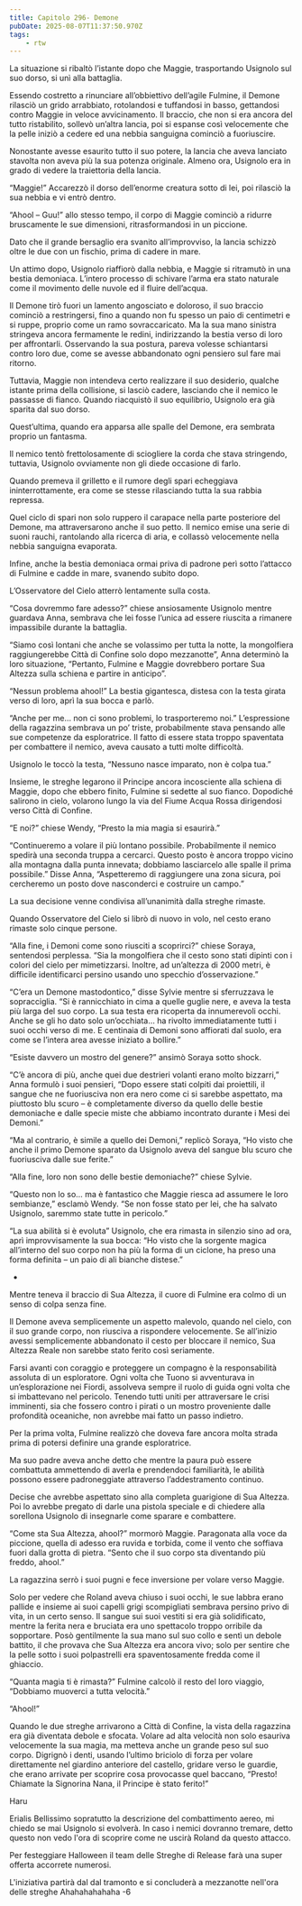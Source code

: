 ```yaml
---
title: Capitolo 296- Demone
pubDate: 2025-08-07T11:37:50.970Z
tags:
    - rtw
---
```











La situazione si ribaltò l’istante dopo che Maggie, trasportando Usignolo sul suo dorso, si unì alla battaglia.


Essendo costretto a rinunciare all’obbiettivo dell’agile Fulmine, il Demone rilasciò un grido arrabbiato, rotolandosi e tuffandosi in basso, gettandosi contro Maggie in veloce avvicinamento. Il braccio, che non si era ancora del tutto ristabilito, sollevò un’altra lancia, poi si espanse così velocemente che la pelle iniziò a cedere ed una nebbia sanguigna cominciò a fuoriuscire.


Nonostante avesse esaurito tutto il suo potere, la lancia che aveva lanciato stavolta non aveva più la sua potenza originale. Almeno ora, Usignolo era in grado di vedere la traiettoria della lancia.


“Maggie!” Accarezzò il dorso dell’enorme creatura sotto di lei, poi rilasciò la sua nebbia e vi entrò dentro.


“Ahool – Guu!” allo stesso tempo, il corpo di Maggie cominciò a ridurre bruscamente le sue dimensioni, ritrasformandosi in un piccione.


Dato che il grande bersaglio era svanito all’improvviso, la lancia schizzò oltre le due con un fischio, prima di cadere in mare.


Un attimo dopo, Usignolo riaffiorò dalla nebbia, e Maggie si ritramutò in una bestia demoniaca. L’intero processo di schivare l’arma era stato naturale come il movimento delle nuvole ed il fluire dell’acqua.


Il Demone tirò fuori un lamento angosciato e doloroso, il suo braccio cominciò a restringersi, fino a quando non fu spesso un paio di centimetri e si ruppe, proprio come un ramo sovraccaricato. Ma la sua mano sinistra stringeva ancora fermamente le redini, indirizzando la bestia verso di loro per affrontarli. Osservando la sua postura, pareva volesse schiantarsi contro loro due, come se avesse abbandonato ogni pensiero sul fare mai ritorno.


Tuttavia, Maggie non intendeva certo realizzare il suo desiderio, qualche istante prima della collisione, si lasciò cadere, lasciando che il nemico le passasse di fianco. Quando riacquistò il suo equilibrio, Usignolo era già sparita dal suo dorso.


Quest’ultima, quando era apparsa alle spalle del Demone, era sembrata proprio un fantasma.


Il nemico tentò frettolosamente di sciogliere la corda che stava stringendo, tuttavia, Usignolo ovviamente non gli diede occasione di farlo.


Quando premeva il grilletto e il rumore degli spari echeggiava ininterrottamente, era come se stesse rilasciando tutta la sua rabbia repressa.


Quel ciclo di spari non solo ruppero il carapace nella parte posteriore del Demone, ma attraversarono anche il suo petto. Il nemico emise una serie di suoni rauchi, rantolando alla ricerca di aria, e collassò velocemente nella nebbia sanguigna evaporata.


Infine, anche la bestia demoniaca ormai priva di padrone perì sotto l’attacco di Fulmine e cadde in mare, svanendo subito dopo.


L’Osservatore del Cielo atterrò lentamente sulla costa.


“Cosa dovremmo fare adesso?” chiese ansiosamente Usignolo mentre guardava Anna, sembrava che lei fosse l’unica ad essere riuscita a rimanere impassibile durante la battaglia.


“Siamo così lontani che anche se volassimo per tutta la notte, la mongolfiera raggiungerebbe Città di Confine solo dopo mezzanotte”, Anna determinò la loro situazione, “Pertanto, Fulmine e Maggie dovrebbero portare Sua Altezza sulla schiena e partire in anticipo”.


“Nessun problema ahool!” La bestia gigantesca, distesa con la testa girata verso di loro, aprì la sua bocca e parlò.


“Anche per me… non ci sono problemi, lo trasporteremo noi.” L’espressione della ragazzina sembrava un po’ triste, probabilmente stava pensando alle sue competenze da esploratrice. Il fatto di essere stata troppo spaventata per combattere il nemico, aveva causato a tutti molte difficoltà.


Usignolo le toccò la testa, “Nessuno nasce imparato, non è colpa tua.”


Insieme, le streghe legarono il Principe ancora incosciente alla schiena di Maggie, dopo che ebbero finito, Fulmine si sedette al suo fianco. Dopodiché salirono in cielo, volarono lungo la via del Fiume Acqua Rossa dirigendosi verso Città di Confine.


“E noi?” chiese Wendy, “Presto la mia magia si esaurirà.”


“Continueremo a volare il più lontano possibile. Probabilmente il nemico spedirà una seconda truppa a cercarci. Questo posto è ancora troppo vicino alla montagna dalla punta innevata; dobbiamo lasciarcelo alle spalle il prima possibile.” Disse Anna, “Aspetteremo di raggiungere una zona sicura, poi cercheremo un posto dove nasconderci e costruire un campo.”


La sua decisione venne condivisa all’unanimità dalla streghe rimaste.


Quando Osservatore del Cielo si librò di nuovo in volo, nel cesto erano rimaste solo cinque persone.


“Alla fine, i Demoni come sono riusciti a scoprirci?” chiese Soraya, sentendosi perplessa. “Sia la mongolfiera che il cesto sono stati dipinti con i colori del cielo per mimetizzarsi. Inoltre, ad un’altezza di 2000 metri, è difficile identificarci persino usando uno specchio d’osservazione.”


“C’era un Demone mastodontico,” disse Sylvie mentre si sferruzzava le sopracciglia. “Si è rannicchiato in cima a quelle guglie nere, e aveva la testa più larga del suo corpo. La sua testa era ricoperta da innumerevoli occhi. Anche se gli ho dato solo un’occhiata… ha rivolto immediatamente tutti i suoi occhi verso di me. E centinaia di Demoni sono affiorati dal suolo, era come se l’intera area avesse iniziato a bollire.”


“Esiste davvero un mostro del genere?” ansimò Soraya sotto shock.


“C’è ancora di più, anche quei due destrieri volanti erano molto bizzarri,” Anna formulò i suoi pensieri, “Dopo essere stati colpiti dai proiettili, il sangue che ne fuoriusciva non era nero come ci si sarebbe aspettato, ma piuttosto blu scuro – è completamente diverso da quello delle bestie demoniache e dalle specie miste che abbiamo incontrato durante i Mesi dei Demoni.”


“Ma al contrario, è simile a quello dei Demoni,” replicò Soraya, “Ho visto che anche il primo Demone sparato da Usignolo aveva del sangue blu scuro che fuoriusciva dalle sue ferite.”


“Alla fine, loro non sono delle bestie demoniache?” chiese Sylvie.


“Questo non lo so… ma è fantastico che Maggie riesca ad assumere le loro sembianze,” esclamò Wendy. “Se non fosse stato per lei, che ha salvato Usignolo, saremmo state tutte in pericolo.”


“La sua abilità si è evoluta” Usignolo, che era rimasta in silenzio sino ad ora, aprì improvvisamente la sua bocca: “Ho visto che la sorgente magica all’interno del suo corpo non ha più la forma di un ciclone, ha preso una forma definita – un paio di ali bianche distese.”


*


Mentre teneva il braccio di Sua Altezza, il cuore di Fulmine era colmo di un senso di colpa senza fine.


Il Demone aveva semplicemente un aspetto malevolo, quando nel cielo, con il suo grande corpo, non riusciva a rispondere velocemente. Se all’inizio avessi semplicemente abbandonato il cesto per bloccare il nemico, Sua Altezza Reale non sarebbe stato ferito così seriamente.


Farsi avanti con coraggio e proteggere un compagno è la responsabilità assoluta di un esploratore. Ogni volta che Tuono si avventurava in un’esplorazione nei Fiordi, assolveva sempre il ruolo di guida ogni volta che si imbattevano nel pericolo. Tenendo tutti uniti per attraversare le crisi imminenti, sia che fossero contro i pirati o un mostro proveniente dalle profondità oceaniche, non avrebbe mai fatto un passo indietro.


Per la prima volta, Fulmine realizzò che doveva fare ancora molta strada prima di potersi definire una grande esploratrice.


Ma suo padre aveva anche detto che mentre la paura può essere combattuta ammettendo di averla e prendendoci familiarità, le abilità possono essere padroneggiate attraverso l’addestramento continuo.


Decise che avrebbe aspettato sino alla completa guarigione di Sua Altezza. Poi lo avrebbe pregato di darle una pistola speciale e di chiedere alla sorellona Usignolo di insegnarle come sparare e combattere.


“Come sta Sua Altezza, ahool?” mormorò Maggie. Paragonata alla voce da piccione, quella di adesso era ruvida e torbida, come il vento che soffiava fuori dalla grotta di pietra. “Sento che il suo corpo sta diventando più freddo, ahool.”


La ragazzina serrò i suoi pugni e fece inversione per volare verso Maggie.


Solo per vedere che Roland aveva chiuso i suoi occhi, le sue labbra erano pallide e insieme ai suoi capelli grigi scompigliati sembrava persino privo di vita, in un certo senso. Il sangue sui suoi vestiti si era già solidificato, mentre la ferita nera e bruciata era uno spettacolo troppo orribile da sopportare. Posò gentilmente la sua mano sul suo collo e sentì un debole battito, il che provava che Sua Altezza era ancora vivo; solo per sentire che la pelle sotto i suoi polpastrelli era spaventosamente fredda come il ghiaccio.


“Quanta magia ti è rimasta?” Fulmine calcolò il resto del loro viaggio, “Dobbiamo muoverci a tutta velocità.”


“Ahool!”


Quando le due streghe arrivarono a Città di Confine, la vista della ragazzina era già diventata debole e sfocata. Volare ad alta velocità non solo esauriva velocemente la sua magia, ma metteva anche un grande peso sul suo corpo. Digrignò i denti, usando l’ultimo briciolo di forza per volare direttamente nel giardino anteriore del castello, gridare verso le guardie, che erano arrivate per scoprire cosa provocasse quel baccano, “Presto! Chiamate la Signorina Nana, il Principe è stato ferito!”


Haru


Erialis Bellissimo sopratutto la descrizione del combattimento aereo, mi chiedo se mai Usignolo si evolverà. In caso i nemici dovranno tremare, detto questo non vedo l'ora di scoprire come ne uscirà Roland da questo attacco.






Per festeggiare Halloween il team delle Streghe di Release farà una super offerta accorrete numerosi.


 L'iniziativa partirà dal dal tramonto e si concluderà a mezzanotte nell'ora delle streghe Ahahahahahaha
-6






                                


                                



